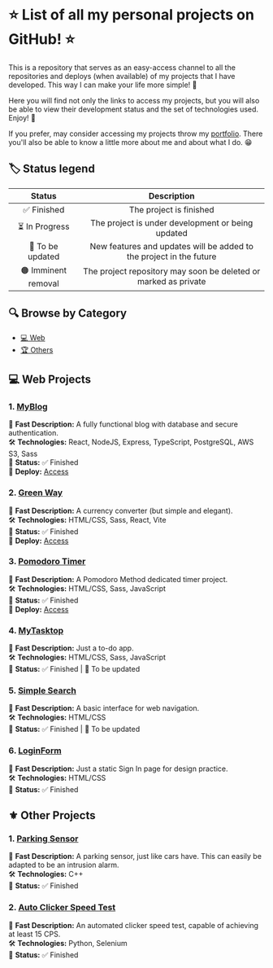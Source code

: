 # ⭐ List of all my personal projects on GitHub! ⭐

This is a repository that serves as an easy-access channel to all the repositories and deploys (when available) of my projects that I have developed. This way I can make your life more simple! 🎯

Here you will find not only the links to access my projects, but you will also be able to view their development status and the set of technologies used. Enjoy! 🎉

If you prefer, may consider accessing my projects throw my [portfolio](https://pebarros.vercel.app). There you'll also be able to know a little more about me and about what I do. 😁

## 🏷️ Status legend

| Status  | Description |
| :---:  | :---:  |
| ✅ Finished  | The project is finished |
| ⏳ In Progress | The project is under development or being updated  |
| 🔄 To be updated  | New features and updates will be added to the project in the future |
| 🟠 Imminent removal | The project repository may soon be deleted or marked as private  |

## 🔍 Browse by Category

- [💻 Web](#-web-projects)
- [🏆 Others](#%EF%B8%8F-others-projects)

## 💻 Web Projects

### 1. [MyBlog](https://github.com/PB369/MyBlog)
📘 **Fast Description:** A fully functional blog with database and secure authentication. <br/>
🛠️ **Technologies:** React, NodeJS, Express, TypeScript, PostgreSQL, AWS S3, Sass <br/>
🚀 **Status:** ✅ Finished <br/>
🔗 **Deploy:** [Access](https://pb369-projects-myblog.vercel.app/) <br/>

### 2. [Green Way](https://github.com/PB369/Green-Way)
📘 **Fast Description:** A currency converter (but simple and elegant). <br/>
🛠️ **Technologies:** HTML/CSS, Sass, React, Vite <br/>
🚀 **Status:** ✅ Finished <br/>
🔗 **Deploy:** [Access](https://pb369-projects-green-way.vercel.app/) <br/>

### 3. [Pomodoro Timer](https://github.com/PB369/Pomodoro-Timer)
📘 **Fast Description:** A Pomodoro Method dedicated timer project. <br/>
🛠️ **Technologies:** HTML/CSS, Sass, JavaScript <br/>
🚀 **Status:** ✅ Finished <br/>
🔗 **Deploy:** [Access](https://pb369-projects-pomodorotimer.vercel.app/) <br/>

### 4. [MyTasktop](https://github.com/PB369/My-Tasktop)
📘 **Fast Description:** Just a to-do app. <br/> 
🛠️ **Technologies:** HTML/CSS, Sass, JavaScript <br/>
🚀 **Status:** ✅ Finished | 🔄 To be updated <br/>

### 5. [Simple Search](https://github.com/PB369/Simple-Search)
📘 **Fast Description:** A basic interface for web navigation. <br/>
🛠️ **Technologies:** HTML/CSS <br/>
🚀 **Status:** ✅ Finished | 🔄 To be updated <br/>

### 6. [LoginForm](https://github.com/PB369/LoginForm)
📘 **Fast Description:** Just a static Sign In page for design practice. <br/>
🛠️ **Technologies:** HTML/CSS <br/>
🚀 **Status:** ✅ Finished <br/>

## ⚜️ Other Projects

### 1. [Parking Sensor](https://github.com/PB369/Parking-Sensor)
📘 **Fast Description:** A parking sensor, just like cars have. This can easily be adapted to be an intrusion alarm. <br/>
🛠️ **Technologies:** C++ <br/>
🚀 **Status:** ✅ Finished <br/>

### 2. [Auto Clicker Speed Test](https://github.com/PB369/AutoClickerSpeedTest)
📘 **Fast Description:** An automated clicker speed test, capable of achieving at least 15 CPS. <br/>
🛠️ **Technologies:** Python, Selenium <br/>
🚀 **Status:** ✅ Finished <br/>
